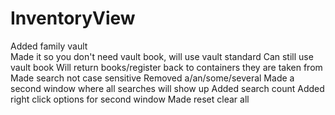 # InventoryView
Added family vault
<br>
Made it so you don't need vault book, will use vault standard
Can still use vault book
Will return books/register back to containers they are taken from
Made search not case sensitive
Removed a/an/some/several
Made a second window where all searches will show up
Added search count
Added right click options for second window
Made reset clear all
